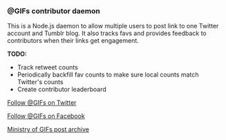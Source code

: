 ### @GIFs contributor daemon ###

This is a Node.js daemon to allow multiple users to post link to one Twitter account and Tumblr blog. It also tracks favs and provides feedback to contributors when their links get engagement.

**TODO:**

* Track retweet counts
* Periodically backfill fav counts to make sure local counts match Twitter's counts
* Create contributor leaderboard


[Follow @GIFs on Twitter](https://twitter.com/gifs)

[Follow @GIFs on Facebook](https://www.facebook.com/theministryofgifs)

[Ministry of GIFs post archive](http://ministryofgifs.org)
